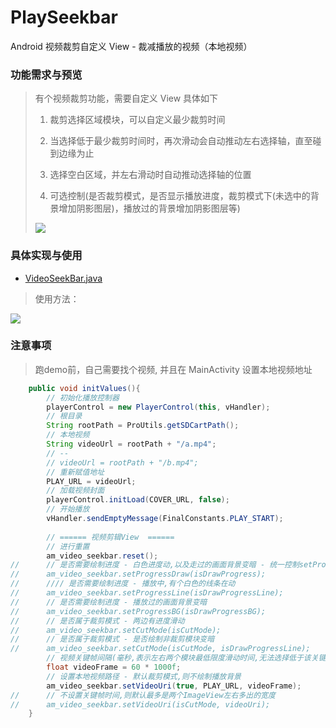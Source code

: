 # PlaySeekbar
Android 视频裁剪自定义 View - 裁减播放的视频（本地视频）


### 功能需求与预览

> 有个视频裁剪功能，需要自定义 View 具体如下
> 
> 1. 裁剪选择区域模块，可以自定义最少裁剪时间
>  
> 2. 当选择低于最少裁剪时间时，再次滑动会自动推动左右选择轴，直至碰到边缘为止
>  
> 3. 选择空白区域，并左右滑动时自动推动选择轴的位置
> 
> 4. 可选控制(是否裁剪模式，是否显示播放进度，裁剪模式下(未选中的背景增加阴影图层)，播放过的背景增加阴影图层等)
>  
> <img src="https://raw.githubusercontent.com/afkT/Android/master/PlaySeekbar/mdFile/img1.gif">


### 具体实现与使用

- [VideoSeekBar.java](https://github.com/afkT/Android/blob/master/PlaySeekbar/app/src/main/java/com/play/pro/widgets/VideoSeekBar.java)
> 
> 使用方法：

<img src="https://raw.githubusercontent.com/afkT/Android/master/PlaySeekbar/mdFile/img2.png">

### 注意事项

> 跑demo前，自己需要找个视频, 并且在 MainActivity 设置本地视频地址

```java
	public void initValues(){
		// 初始化播放控制器
		playerControl = new PlayerControl(this, vHandler);
		// 根目录
		String rootPath = ProUtils.getSDCartPath();
		// 本地视频
		String videoUrl = rootPath + "/a.mp4";
		// --
		// videoUrl = rootPath + "/b.mp4";
		// 重新赋值地址
		PLAY_URL = videoUrl;
		// 加载视频封面
		playerControl.initLoad(COVER_URL, false);
		// 开始播放
		vHandler.sendEmptyMessage(FinalConstants.PLAY_START);
		
		// ====== 视频剪辑View  ======
		// 进行重置
		am_video_seekbar.reset();
//		// 是否需要绘制进度 - 白色进度动,以及走过的画面背景变暗 - 统一控制setProgressLine(isDrawProgress), setProgressBG(isDrawProgress)
//		am_video_seekbar.setProgressDraw(isDrawProgress);
//		//// 是否需要绘制进度 - 播放中,有个白色的线条在动
//		am_video_seekbar.setProgressLine(isDrawProgressLine);
//		// 是否需要绘制进度 - 播放过的画面背景变暗
//		am_video_seekbar.setProgressBG(isDrawProgressBG);
//		// 是否属于裁剪模式 - 两边有进度滑动
//		am_video_seekbar.setCutMode(isCutMode);
//		// 是否属于裁剪模式 - 是否绘制非裁剪模块变暗
//		am_video_seekbar.setCutMode(isCutMode, isDrawProgressLine);
		// 视频关键帧间隔(毫秒,表示左右两个模块最低限度滑动时间,无法选择低于该关键帧的裁剪时间)
		float videoFrame = 60 * 1000f;
		// 设置本地视频路径 - 默认裁剪模式,则不绘制播放背景
		am_video_seekbar.setVideoUri(true, PLAY_URL, videoFrame);
//		// 不设置关键帧时间,则默认最多是两个ImageView左右多出的宽度
//		am_video_seekbar.setVideoUri(isCutMode, videoUri);
	}
```